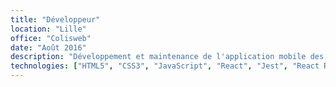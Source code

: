 ```yaml
---
title: "Développeur"
location: "Lille"
office: "Colisweb"
date: "Août 2016"
description: "Développement et maintenance de l'application mobile des transporteurs, développement et intégration du back-office"
technologies: ["HTML5", "CSS3", "JavaScript", "React", "Jest", "React Router", "React-native", "Flow", "Webpack", "ReasonML", "ReasonReact", "ReasonReactNative"]
---
```


